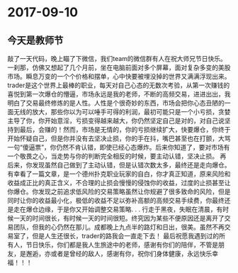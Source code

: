 # 2017-09-10

## 今天是教师节
敲了一天代码，晚上瞄了下微信，我们team的微信群有人在祝大师兄节日快乐。一刹那，仿佛又想起了几个月前，坐在电脑前面对多个屏幕，面对复杂多变的美股市场。瞬息万变的一个个价格和摆单，心中快要被埋没掉的世界又满满浮现出来。
trader是这个世界上最棒的职业，每天对自己心态的无数次考验，从第一次赚钱的喜悦到第一次爆仓的懵逼，市场永远是我的老师，不断的高频交易，进进出出，我明白了交易最终修炼的是人性。人性是个很奇妙的东西，市场会把你心态丑陋的一面无线的放大，那些你以为可以唾手可得的利润，最初可能只是一个小亏损，贪婪主导了你，你开始意淫，亏损变得越来越大，你仍然坚定自己是对的，对自己说坚持到最后，会赚的！然而，市场是无情的，你的亏损继续扩大，快要爆仓，你终于开始怀疑自己，但是你并没有去坚决止损，你的手在抖，嘴巴甚至也在打颤，大骂一句“傻逼票”，你仍然不肯认错，即使已经心态爆炸。后来你知道了，要对市场有一个敬畏之心，当走势与你的判断完全相反的时候，要主动认错，坚决止损。
再后来，你发现虽然自己做到了主动认错，但是认错次数太多，最终还是走向爆仓。有幸看了一篇文章，是一个德州扑克职业玩家的自白，你才真正知道，原来风险和收益成正比的真正含义，不合理的止损会慢慢的侵蚀你的收益，过度的止损甚至让你爆仓。你发现之前追求低风险的交易策略虽然让你规避了很多致命的风险，但是同时让你的收益最小化，极低的收益不足以弥补高额的高频交易手续费，你最终还是走在爆仓边缘，于是你又开始调整交易策略. . . 
行走于黑夜，失眠在清晨，有时候一天的时间很长，有时候一天的时间很短。终究因为某些不便原因还是离开了交易团队，但我的心仍然在那儿。成都晚上九点半的路灯和日出，很美。虽然不再交易室了，但是人生还很长，trader的路我会一直走下去！
最后祝愿我遇到过的所有人，节日快乐，你们都是我人生旅途中的老师，感谢有你们的陪伴，不管是朋友，是邂逅，亦或者是曾经的敌人，感谢有你，祝你们身体健康，永远快乐幸福！！！

